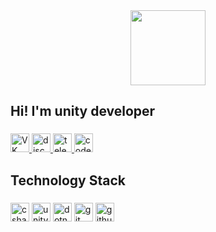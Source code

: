 <div align="center">
  <img height=120" src="https://media.discordapp.net/attachments/656865654976020490/1171479068940701717/snapedit_1699372749844.png?ex=655cd3e7&is=654a5ee7&hm=2540384a47d1bc0ccc354c9aebf7ae5ee365af2922de5cc81fa2c643f9612499&="  />
</div>

###

<h2 align="left">Hi! I'm unity developer</h2>

###

<div align="left">
  <a href="https://vk.com/hah_ti_poiman" target="_blank">
    <img src="https://img.shields.io/badge/-VK-090909?style=for-the-badge&logo=vk&logoColor=318CE7" height="30" alt="VK logo"  />
  </a>
  <a href="https://discordapp.com/users/650016129993146368/" target="_blank">
    <img src="https://img.shields.io/badge/discord-black?style=for-the-badge&logo=discord&logoColor=5865F2&labelColor=black" height="30" alt="discord logo"  />
  </a>
  <a href="https://t.me/DaSHhxd" target="_blank">
    <img src="https://img.shields.io/badge/-Telegram-090909?style=for-the-badge&logo=telegram" height="30" alt="telegram logo"  />
  </a>
  <a href="https://www.codewars.com/users/dashhoff" target="_blank">
    <img src="https://img.shields.io/badge/codewars-black?style=for-the-badge&logo=codewars&logoColor=red&labelColor=black" height="30" alt="codewars logo"  />
  </a>
</div>

###

<h2 align="left">Technology Stack</h2>

###

<div align="left">
  <img src="https://img.shields.io/badge/csharp-black?style=for-the-badge&logo=csharp&logoColor=white&labelColor=black" height="30" alt="csharp logo"  />
  <img src="https://img.shields.io/badge/unity-black?style=for-the-badge&logo=unity&logoColor=white" height="30" alt="unity logo"  />
  <img src="https://img.shields.io/badge/.NET-black?style=for-the-badge&logo=dotnet&logoColor=white&labelColor=black" height="30" alt="dotnetc logo"  />
  <img src="https://img.shields.io/badge/git-black?style=for-the-badge&logo=git&logoColor=white&labelColor=black" height="30" alt="git logo"  />
  <img src="https://img.shields.io/badge/github-black?style=for-the-badge&logo=github&logoColor=white&labelColor=black" height="30" alt="github logo"  />
  <img width="0" />
</div>

###

